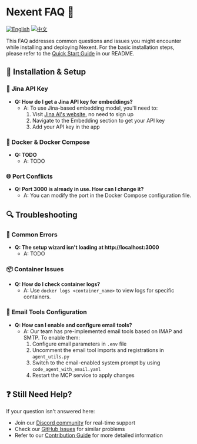 # Nexent FAQ 🤔

[![English](https://img.shields.io/badge/English-FAQ-blue)](FAQ.md)
[![中文](https://img.shields.io/badge/中文-FAQ-green)](FAQ_CN.md)

This FAQ addresses common questions and issues you might encounter while installing and deploying Nexent. For the basic installation steps, please refer to the [Quick Start Guide](../README.md#-have-a-try-first) in our README.

## 🚀 Installation & Setup

### 🔑 Jina API Key
- **Q: How do I get a Jina API key for embeddings?**
  - A: To use Jina-based embedding model, you'll need to:
    1. Visit [Jina AI's website](https://jina.ai/), no need to sign up
    3. Navigate to the Embedding section to get your API key
    4. Add your API key in the app

### 🐳 Docker & Docker Compose
- **Q: TODO**
  - A: TODO

### 🌐 Port Conflicts
- **Q: Port 3000 is already in use. How can I change it?**
  - A: You can modify the port in the Docker Compose configuration file.

## 🔍 Troubleshooting

### 🚫 Common Errors
- **Q: The setup wizard isn't loading at http://localhost:3000**
  - A: TODO

### 📦 Container Issues
- **Q: How do I check container logs?**
  - A: Use `docker logs <container_name>` to view logs for specific containers.

### 📧 Email Tools Configuration
- **Q: How can I enable and configure email tools?**
  - A: Our team has pre-implemented email tools based on IMAP and SMTP. To enable them:
    1. Configure email parameters in `.env` file
    2. Uncomment the email tool imports and registrations in `agent_utils.py`
    3. Switch to the email-enabled system prompt by using `code_agent_with_email.yaml`
    4. Restart the MCP service to apply changes

## ❓ Still Need Help?

If your question isn't answered here:
- Join our [Discord community](https://discord.gg/tb5H3S3wyv) for real-time support
- Check our [GitHub Issues](https://github.com/nexent-hub/nexent/issues) for similar problems
- Refer to our [Contribution Guide](../CONTRIBUTING.md) for more detailed information
